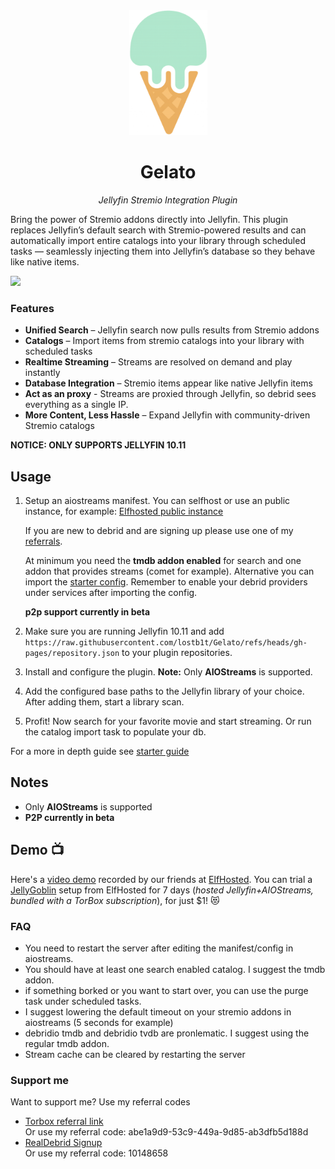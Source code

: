 <div align="center">
   <img width="125" src="logo.png" alt="Logo">
</div>

<div align="center">
  <h1><b>Gelato</b></h1>
  <p><i>Jellyfin Stremio Integration Plugin</i></p>
</div>

Bring the power of Stremio addons directly into Jellyfin. This plugin replaces Jellyfin’s default search with Stremio-powered results and can automatically import entire catalogs into your library through scheduled tasks — seamlessly injecting them into Jellyfin’s database so they behave like native items.

  <a href="https://discord.gg/t8mt5xbUk">
    <img src="https://img.shields.io/badge/Talk%20on-Discord-brightgreen">
  </a>

### Features
- **Unified Search** – Jellyfin search now pulls results from Stremio addons
- **Catalogs** – Import items from stremio catalogs into your library with scheduled tasks
- **Realtime Streaming** – Streams are resolved on demand and play instantly
- **Database Integration** – Stremio items appear like native Jellyfin items
- **Act as an proxy** - Streams are proxied through Jellyfin, so debrid sees everything as a single IP.
- **More Content, Less Hassle** – Expand Jellyfin with community-driven Stremio catalogs

**NOTICE: ONLY SUPPORTS JELLYFIN 10.11**

## Usage

1. Setup an aiostreams manifest. You can selfhost or use an public instance, for example: [Elfhosted public instance](https://aiostreams.elfhosted.com/stremio/configure)
   
   If you are new to debrid and are signing up please use one of my <a href="https://github.com/lostb1t/Gelato?tab=readme-ov-file#support-me">referrals</a>.
   
   At minimum you need the **tmdb addon enabled** for search and one addon that provides streams (comet for example).
   Alternative you can import the [starter config](aiostreams-config.json). Remember to enable your debrid providers under services after importing the config.
   
   **p2p support currently in beta**

2. Make sure you are running Jellyfin 10.11 and add `https://raw.githubusercontent.com/lostb1t/Gelato/refs/heads/gh-pages/repository.json` to your plugin repositories.

3. Install and configure the plugin.
   **Note:** Only **AIOStreams** is supported.

4. Add the configured base paths to the Jellyfin library of your choice. After adding them, start a library scan.

5. Profit! Now search for your favorite movie and start streaming. Or run the catalog import task to populate your db.

For a more in depth guide see [starter guide](https://github.com/lostb1t/Gelato/discussions/40)

## Notes

- Only **AIOStreams** is supported
- **P2P currently in beta**

## Demo :tv:

Here's a [video demo](https://www.youtube.com/watch?v=t_5Guc5YOoM) recorded by our friends at [ElfHosted](https://elfhosted.com). You can trial a [JellyGoblin](https://store.elfhosted.com/product/jellygoblin/) setup from ElfHosted for 7 days (*hosted Jellyfin+AIOStreams, bundled with a TorBox subscription*), for just $1! :heart_eyes_cat:

### FAQ

- You need to restart the server after editing the manifest/config in aiostreams.
- You should have at least one search enabled catalog. I suggest the tmdb addon.
- if something borked or you want to start over, you can use the purge task under scheduled tasks.
- I suggest lowering the default timeout on your stremio addons in aiostreams (5 seconds for example)
- debridio tmdb and debridio tvdb are pronlematic. I suggest using the regular tmdb addon.
- Stream cache can be cleared by restarting the server

### Support me

Want to support me? Use my referral codes

- <a target="_blank"
          href="https://www.torbox.app/subscription?referral=abe1a9d9-53c9-449a-9d85-ab3dfb5d188d">Torbox referral link</a> </br> Or use my referral code: abe1a9d9-53c9-449a-9d85-ab3dfb5d188d
- <a target="_blank"
          href="http://real-debrid.com/?id=10148658">RealDebrid Signup</a> </br>
  Or use my referral code: 10148658

